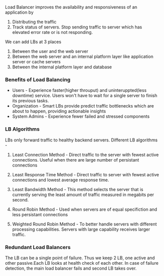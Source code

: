 Load Balancer improves the availability and responsiveness of an application by
1. Distributing the traffic
2. Track status of servers. Stop sending traffic to server which has elevated error rate or is not responding.

We can add LBs at 3 places
1. Between the user and the web server
2. Between the web server and an internal platform layer like application server or cache servers
3. Between the internal platform layer and database

### Benefits of Load Balancing

* Users - Experience faster(higher throuput) and uninteruppted(less downtime) service. Users won't have to wait for a single server to finish its previous tasks.
* Organization - Smart LBs provide predict traffic bottlenecks which are about to happen, providing actionable insights
* System Admins - Experience fewer failed and stressed components

### LB Algorithms

LBs only forward traffic to healthy backend servers. Different LB algorithms -
1. Least Connection Method - Direct traffic to the server with fewest active connections. Useful when there are large number of persistant connections

2. Least Response Time Method - Direct traffic to server with fewest active connections and lowest average response time.

3. Least Bandwidth Method - This method selects the server that is currently serving the least amount of traffic measured in megabits per second.

4. Round Robin Method - Used when servers are of equal specifiction and less persistant connections

5. Weighted Round Robin Method - To better handle servers with different processing capabilities. Servers with large capability receives larger traffic.

### Redundant Load Balancers

The LB can be a single point of failure. Thus we keep 2 LB, one active and other passive.Each LB looks at health check of each other. In case of failure detection, the main load balancer fails and second LB takes over.










